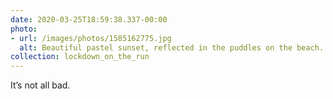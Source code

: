 ```yaml
---
date: 2020-03-25T18:59:38.337-00:00
photo:
- url: /images/photos/1585162775.jpg
  alt: Beautiful pastel sunset, reflected in the puddles on the beach.
collection: lockdown_on_the_run
---
```

It’s not all bad.
